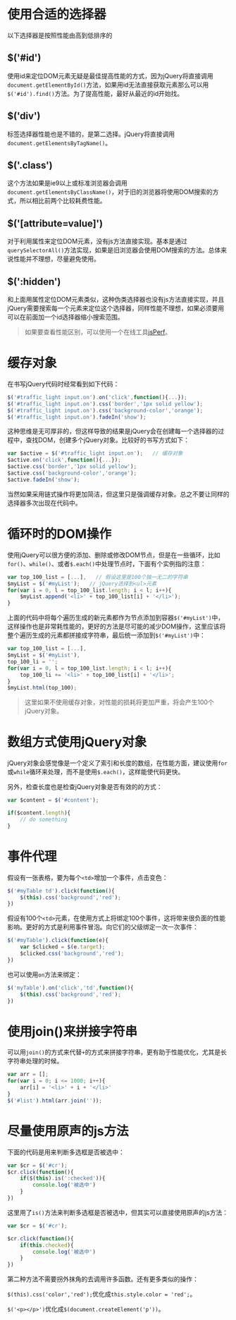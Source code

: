 
# 使用合适的选择器

以下选择器是按照性能由高到低排序的

## $('#id')

使用id来定位DOM元素无疑是最佳提高性能的方式，因为jQuery将直接调用`document.getElementById()`方法，如果用id无法直接获取元素那么可以用`$('#id').find()`方法。为了提高性能，最好从最近的id开始找。

## $('div')

标签选择器性能也是不错的，是第二选择。jQuery将直接调用`document.getElementsByTagName()`。

## $('.class')

这个方法如果是ie9以上或标准浏览器会调用`document.getElementsByClassName()`，对于旧的浏览器将使用DOM搜索的方式，所以相比前两个比较耗费性能。

## $('[attribute=value]')

对于利用属性来定位DOM元素，没有js方法直接实现。基本是通过`querySelectorAll()`方法实现，如果是旧浏览器会使用DOM搜索的方法。总体来说性能并不理想，尽量避免使用。

## $(':hidden')

和上面用属性定位DOM元素类似，这种伪类选择器也没有js方法直接实现，并且jQuery需要搜索每一个元素来定位这个选择器，同样性能不理想，如果必须要用可以在前面加一个id选择器缩小搜索范围。

> 如果要查看性能区别，可以使用一个在线工具[jsPerf](http://jsperf.com/id-vs-class-vs-tag-selectors/2)。

# 缓存对象

在书写jQuery代码时经常看到如下代码：

```js
$('#traffic_light input.on').on('click',function(){...});
$('#traffic_light input.on').css('border','1px solid yellow');
$('#traffic_light input.on').css('background-color','orange');
$('#traffic_light input.on').fadeIn('show');
```

这种思维是无可厚非的，但这样导致的结果是jQuery会在创建每一个选择器的过程中，查找DOM，创建多个jQuery对象。比较好的书写方式如下：

```js
var $active = $('#traffic_light input.on');   // 缓存对象
$active.on('click',function(){...});
$active.css('border','1px solid yellow');
$active.css('background-color','orange');
$active.fadeIn('show');
```

当然如果采用链式操作将更加简洁，但这里只是强调缓存对象。总之不要让同样的选择器多次出现在代码中。

# 循环时的DOM操作

使用jQuery可以很方便的添加、删除或修改DOM节点，但是在一些循环，比如`for()`、`while()`、或者`$.each()`中处理节点时，下面有个实例指的注意：

```js
var top_100_list = [...],   // 假设这里是100个独一无二的字符串
$myList = $('#myList');   // jQuery选择到<ul>元素
for(var i = 0, l = top_100_list.length; i < l; i++){
    $myList.append('<li>' + top_100_list[i] + '</li>');
}
```

上面的代码中将每个遍历生成的新元素都作为节点添加到容器`$('#myList')`中，这样操作也是非常耗性能的，更好的方法是尽可能的减少DOM操作，这里应该将整个遍历生成的元素都拼接成字符串，最后统一添加到`$('#myList')`中：

```js
var top_100_list = [...],
$myList = $('#myList'),
top_100_li = '';
for(var i = 0, l = top_100_list.length; i < l; i++){
    top_100_li += '<li>' + top_100_list[i] + '</li>';
}
$myList.html(top_100);
```

> 这里如果不使用缓存对象，对性能的损耗将更加严重，将会产生100个jQuery对象。

# 数组方式使用jQuery对象

jQuery对象会感觉像是一个定义了索引和长度的数组，在性能方面，建议使用`for`或`while`循环来处理，而不是使用`$.each()`，这样能使代码更快。

另外，检查长度也是检查jQuery对象是否有效的的方式：

```js
var $content = $('#content');

if($content.length){
    // do something
}
```

# 事件代理

假设有一张表格，要为每个`<td>`增加一个事件，点击变色：

```js
$('#myTable td').click(function(){
    $(this).css('background','red');
})
```

假设有100个`<td>`元素，在使用方式上将绑定100个事件，这将带来很负面的性能影响。更好的方式是利用事件冒泡。向它们的父级绑定一次一次事件：

```js
$('#myTable').click(function(e){
    var $clicked = $(e.target);
    $clicked.css('background','red');
})
```

也可以使用`on`方法来绑定：

```js
$('myTable').on('click','td',function(){
    $(this).css('background','red');
})
```

# 使用join()来拼接字符串

可以用`join()`的方式来代替`+`的方式来拼接字符串，更有助于性能优化，尤其是长字符串处理的时候。

```js
var arr = [];
for(var i = 0; i <= 1000; i++){
    arr[i] = '<li>' + i + '</li>'
}
$('#list').html(arr.join(''));
```

# 尽量使用原声的js方法

下面的代码是用来判断多选框是否被选中：

```js
var $cr = $('#cr');
$cr.click(function(){
    if($(this).is(':checked')){
        console.log('被选中')
    }
})

```

这里用了`is()`方法来判断多选框是否被选中，但其实可以直接使用原声的js方法：

```js
var $cr = $('#cr');

$cr.click(function(){
    if(this.checked){
        console.log('被选中')
    }
})
```

第二种方法不需要拐外抹角的去调用许多函数。还有更多类似的操作：

`$(this).css('color','red');`优化成`this.style.color = 'red';`。

`$('<p></p>')`优化成`$(document.createElement('p'))`。
